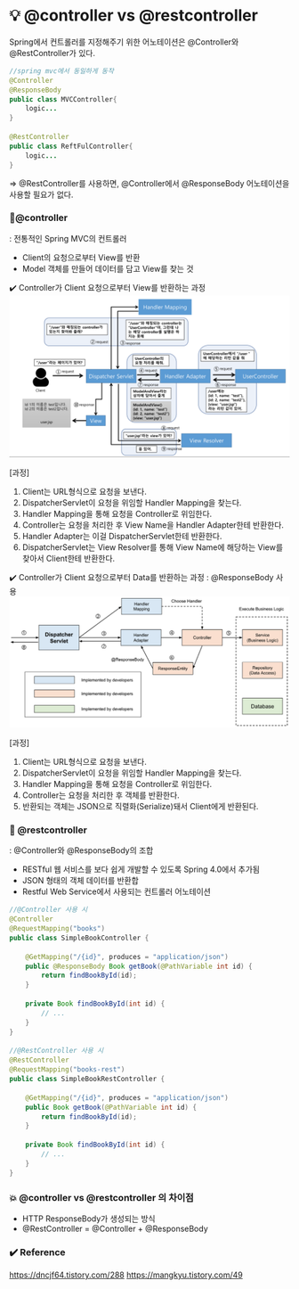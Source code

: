 # 💡 @controller vs @restcontroller  
Spring에서 컨트롤러를 지정해주기 위한 어노테이션은 @Controller와 @RestController가 있다.  
  
``` java
//spring mvc에서 동일하게 동작
@Controller
@ResponseBody
public class MVCController{
	logic...
}

@RestController
public class ReftFulController{
	logic...
}
```
=> @RestController를 사용하면, @Controller에서 @ResponseBody 어노테이션을 사용할 필요가 없다.  


### 🍬@controller  
: 전통적인 Spring MVC의 컨트롤러    
- Client의 요청으로부터 View를 반환  
- Model 객체를 만들어 데이터를 담고 View를 찾는 것  

✔️ Controller가 Client 요청으로부터 View를 반환하는 과정  
![controller](img/controller.png)    
   
[과정]  
1. Client는 URL형식으로 요청을 보낸다.  
2. DispatcherServlet이 요청을 위임할 Handler Mapping을 찾는다.  
3. Handler Mapping을 통해 요청을 Controller로 위임한다.   
4. Controller는 요청을 처리한 후 View Name을 Handler Adapter한테 반환한다.  
5. Handler Adapter는 이걸 DispatcherServlet한테 반환한다.    
6. DispatcherServlet는 View Resolver를 통해 View Name에 해당하는 View를 찾아서 Client한테 반환한다.  
  
  
✔️ Controller가 Client 요청으로부터 Data를 반환하는 과정
: @ResponseBody 사용
![controller2](img/controller2.png)    
   
[과정]  
1. Client는 URL형식으로 요청을 보낸다.  
2. DispatcherServlet이 요청을 위임할 Handler Mapping을 찾는다.  
3. Handler Mapping을 통해 요청을 Controller로 위임한다.   
4. Controller는 요청을 처리한 후 객체를 반환한다.  
5. 반환되는 객체는 JSON으로 직렬화(Serialize)돼서 Client에게 반환된다.  
    
  
### 🍭 @restcontroller  
: @Controller와 @ResponseBody의 조합  
- RESTful 웹 서비스를 보다 쉽게 개발할 수 있도록 Spring 4.0에서 추가됨  
- JSON 형태의 객체 데이터를 반환합  
- Restful Web Service에서 사용되는 컨트롤러 어노테이션  
   
``` java
//@Controller 사용 시 
@Controller
@RequestMapping("books")
public class SimpleBookController {

    @GetMapping("/{id}", produces = "application/json")
    public @ResponseBody Book getBook(@PathVariable int id) {
        return findBookById(id);
    }

    private Book findBookById(int id) {
        // ...
    }
}

//@RestController 사용 시 
@RestController
@RequestMapping("books-rest")
public class SimpleBookRestController {
    
    @GetMapping("/{id}", produces = "application/json")
    public Book getBook(@PathVariable int id) {
        return findBookById(id);
    }

    private Book findBookById(int id) {
        // ...
    }
}
```
  
  
### 💥 @controller vs @restcontroller 의 차이점  
- HTTP ResponseBody가 생성되는 방식  
- @RestController = @Controller + @ResponseBody  
  
     
### ✔️ Reference
<https://dncjf64.tistory.com/288>
<https://mangkyu.tistory.com/49>
   
